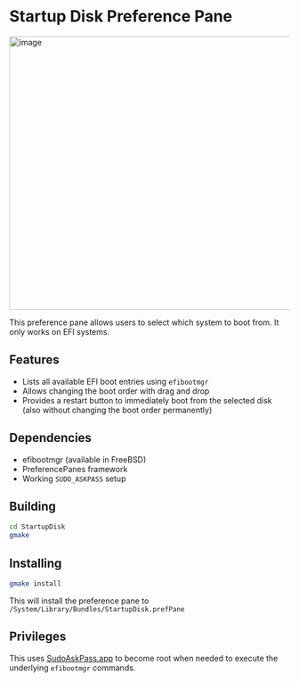 # Startup Disk Preference Pane

<img width="602" height="490" alt="image" src="https://github.com/user-attachments/assets/fbfa79de-daac-4b7b-8911-c2231f8ec5ef" />

This preference pane allows users to select which system to boot from. It only works on EFI systems.

## Features

- Lists all available EFI boot entries using `efibootmgr`
- Allows changing the boot order with drag and drop
- Provides a restart button to immediately boot from the selected disk (also without changing the boot order permanently)

## Dependencies

- efibootmgr (available in FreeBSD)
- PreferencePanes framework
- Working `SUDO_ASKPASS` setup

## Building

```sh
cd StartupDisk
gmake
```

## Installing

```sh
gmake install
```

This will install the preference pane to `/System/Library/Bundles/StartupDisk.prefPane`

## Privileges

This uses [SudoAskPass.app](https://github.com/probonopd/sudoaskpass) to become root when needed to execute the underlying `efibootmgr` commands.
